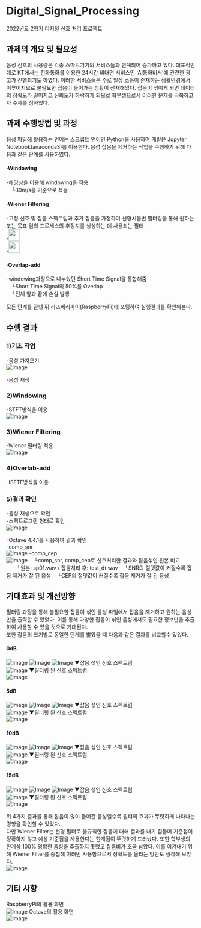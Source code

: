 # Digital_Signal_Processing
2022년도 2학기  디지털 신호 처리 프로젝트

## 과제의 개요 및 필요성
 음성 신호의 사용량은 각종 스마트기기의 서비스들과 연계되어 증가하고 있다. 대표적인 예로 KT에서는 전화통화를 이용한 24시간 비대면 서비스인 ‘AI통화비서’에 관련한 광고가 진행되기도 하였다. 이러한 서비스들은 주로 일상 소음이 존재하는 생활반경에서 이루어지므로 불필요한 잡음이 들어가는 상황이 산재해있다. 잡음이 섞이게 되면 데이터의 정확도가 떨어지고 신뢰도가 하락하게 되므로 학부생으로서 이러한 문제를 극복하고자 주제를 정하였다. 

 ## 과제 수행방법 및 과정
 음성 파일에 활용하는 언어는 스크립트 언어인 Python을 사용하며 개발은 Jupyter Notebook(anaconda3)를 이용한다. 음성 잡음을 제거하는 작업을 수행하기 위해 다음과 같은 단계를 사용하였다.  

#### ·Windowing
-해밍창을 이용해 windowing을 적용  
　└30m/s를 기준으로 적용  
#### ·Wiener Filtering  
-고정 신호 및 잡음 스펙트럼과 추가 잡음을 가정하여 선형시불변 필터링을 통해 원하는 또는 목표 임의 프로세스의 추정치를 생성하는 데 사용되는 필터  
-<img src="https://github.com/user-attachments/assets/a6ff16d7-2c1d-4dfd-b85a-505eee216f2e)" height="30">  
-<img src="https://github.com/user-attachments/assets/d7ca9f7b-0d69-40b3-b824-29a6da0826bd)" height="30">  
#### ·Overlap-add
-windowing과정으로 나누었던 Short Time Signal을 통합해줌  
　└Short Time Signal의 50%를 Overlap  
　└전체 앞과 끝에 손실 발생  
  
모든 단계를 끝낸 뒤 라즈베리파이(RaspberryPi)에 포팅하여 실행결과를 확인해본다.  

## 수행 결과
### 1)기초 작업
-음성 가져오기  
![Image](https://github.com/user-attachments/assets/c1df0cfb-226d-4e9e-82ac-a7ecc1325503)

-음성 재생

### 2)Windowing
-STFT방식을 이용  
![Image](https://github.com/user-attachments/assets/7a521e07-c4df-4008-a7e3-70d9b7be2831)

### 3)Wiener Filtering
-Wiener 필터링 적용  
![Image](https://github.com/user-attachments/assets/c4be474b-dbea-4170-a6f2-2c9ef9b93207)

### 4)Overlab-add
-ISFTF방식을 이용  

### 5)결과 확인
-음성 재생으로 확인  
-스펙트로그램 형태로 확인  
![Image](https://github.com/user-attachments/assets/c299f396-905e-4324-be8a-fe620c56507d)

-Octave 4.4.1를 사용하여 결과 확인  
-comp_snr  
![Image](https://github.com/user-attachments/assets/911f9200-3249-4e6b-b6df-4d7872020952)
-comp_cep  
![Image](https://github.com/user-attachments/assets/39cb608f-02b4-413c-ad02-e38ca7ce0a20)
　└comp_snr, comp_cep로 신호처리한 결과와 잡음섞인 원본 비교
　　└원본: sp01.wav / 잡음처리 후: test_dt.wav
　└SNR의 절댓값이 커질수록 잡음 제거가 잘 된 음성
　└CEP의 절댓값이 커질수록 잡음 제거가 잘 된 음성

## 기대효과 및 개선방향
필터링 과정을 통해 불필요한 잡음이 섞인 음성 파일에서 잡음을 제거하고 원하는 음성만을 출력할 수 있었다. 이를 통해 다양한 잡음이 섞인 음성에서도 필요한 정보만을 추출하여 사용할 수 있을 것으로 기대된다.  
또한 잡음의 크기별로 동일한 단계를 밟았을 때 다음과 같은 결과를 비교할수 있었다.  

#### 0dB
![Image](https://github.com/user-attachments/assets/0b74fb71-b208-4080-9701-4ac96b446ac9)
![Image](https://github.com/user-attachments/assets/7546ccaf-3429-42ed-bffd-504d5f3f127f)
![Image](https://github.com/user-attachments/assets/d97e97b8-e38c-4320-882e-be969e39b3b7)
▼잡음 섞인 신호 스펙트럼  
![Image](https://github.com/user-attachments/assets/a86c3102-1a8e-4eec-9733-ca66e4783d0d)
▼필터링 된 신호 스펙트럼  
![Image](https://github.com/user-attachments/assets/bec94f94-eff8-4f32-8ead-d691340c05ff)

#### 5dB
![Image](https://github.com/user-attachments/assets/ccf364cb-eb66-4ac3-a21d-e46d74e287d6)
![Image](https://github.com/user-attachments/assets/eb1c60c0-3e6c-4a04-b9ae-71bda9182901)
![Image](https://github.com/user-attachments/assets/9f98616c-a656-4d25-ad72-49e523491217)
▼잡음 섞인 신호 스펙트럼  
![Image](https://github.com/user-attachments/assets/65e780d4-4380-4ccd-997e-be03d5f8db8f)
▼필터링 된 신호 스펙트럼  
![Image](https://github.com/user-attachments/assets/d8a08f63-80ff-4248-900b-5195ba74bbfe)

#### 10dB
![Image](https://github.com/user-attachments/assets/ec65454e-15d3-4117-aa3c-29b17e9a1120)
![Image](https://github.com/user-attachments/assets/c0bb2c4a-165f-4ca0-a722-eeca812a113b)
![Image](https://github.com/user-attachments/assets/33855fd0-3510-446a-b5b8-8da507e80520)
▼잡음 섞인 신호 스펙트럼  
![Image](https://github.com/user-attachments/assets/218aae9f-9db1-45ba-a981-c8047317babc)
▼필터링 된 신호 스펙트럼  
![Image](https://github.com/user-attachments/assets/4e343baa-cd7b-4d34-ab25-536cca200af7)

#### 15dB
![Image](https://github.com/user-attachments/assets/ed8f78d8-b47b-4742-a780-a20fbae58510)
![Image](https://github.com/user-attachments/assets/00ca2d5a-db11-4f95-b4f2-9b643c1cc02a)
![Image](https://github.com/user-attachments/assets/886cfc6b-7a67-46bf-bf90-b8c5f4b88af1)
▼잡음 섞인 신호 스펙트럼  
![Image](https://github.com/user-attachments/assets/b2364b7f-f7b8-4c05-b431-6ba2c239b9cf)
▼필터링 된 신호 스펙트럼  
![Image](https://github.com/user-attachments/assets/22331ad4-4d7f-47e3-8803-f9f334bf8b22)

위 4가지 결과를 통해 잡음이 많이 들어간 음성일수록 필터의 효과가 뚜렷하게 나타나는 경향을 확인할 수 있었다.  
다만 Wiener Filter는 선형 필터로 불규칙한 잡음에 대해 결과를 내기 힘들며 기준점이 정확하지 않고 예상 기준점을 사용한다는 한계점이 뚜렷하게 드러났다. 또한 학부생의 한계상 100% 명확한 음성을 추출하지 못했고 잡음비가 조금 남았다. 이를 이겨내기 위해 Wiener Filter를 중첩해 여러번 사용함으로서 정확도를 올리는 방안도 생각해 보았다.  
![Image](https://github.com/user-attachments/assets/7fca85f7-bbef-4a14-8a61-b6c189e5c5b9)


## 기타 사항
RaspberryPi의 활용 화면  
![Image](https://github.com/user-attachments/assets/0e07df8d-f1dd-44c5-a8e0-48cc56959086)
Octave의 활용 화면  
![Image](https://github.com/user-attachments/assets/7a988051-e319-4d8b-97c3-f5c6860b00e0)